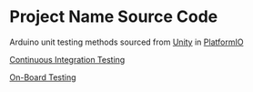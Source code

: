 # Project Name Source Code

Arduino unit testing methods sourced from [Unity](https://docs.platformio.org/en/latest/advanced/unit-testing/frameworks/unity.html) in [PlatformIO](https://docs.platformio.org/en/latest/what-is-platformio.html)

[Continuous Integration Testing](https://www.verypossible.com/insights/a-quick-guide-to-unit-testing-hardware-in-arduino)

[On-Board Testing](https://docs.platformio.org/en/latest/tutorials/espressif32/arduino_debugging_unit_testing.html#tutorial-espressif32-arduino-debugging-unit-testing)
